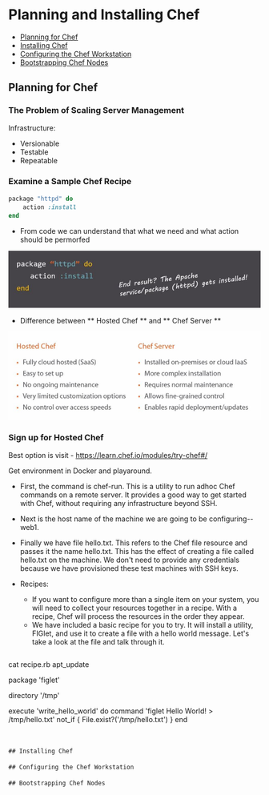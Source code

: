 #  Planning and Installing Chef
- [Planning for Chef](#planning-for-chef)
- [Installing Chef](#installing-chef)
- [Configuring the Chef Workstation](#configuring-the-chef-workstation)
- [Bootstrapping Chef Nodes](#bootstrapping-chef-nodes)

## Planning for Chef
### The Problem of Scaling Server Management

Infrastructure:
* Versionable
* Testable
* Repeatable

### Examine a Sample Chef Recipe
```ruby
package "httpd" do
    action :install
end
```

* From code we can understand that what we need and what action should be permorfed

![img](https://github.com/Bes0n/pluralsight/blob/master/chef/images/img1.JPG)

* Difference between ** Hosted Chef ** and ** Chef Server **

![img](https://github.com/Bes0n/pluralsight/blob/master/chef/images/img2.JPG)

### Sign up for Hosted Chef
Best option is visit - https://learn.chef.io/modules/try-chef#/

Get environment in Docker and playaround. 

*  First, the command is chef-run. This is a utility to run adhoc Chef commands on a remote server. It provides a good way to get started with Chef, without requiring any infrastructure beyond SSH.

* Next is the host name of the machine we are going to be configuring--web1.

* Finally we have file hello.txt. This refers to the Chef file resource and passes it the name hello.txt. This has the effect of creating a file called hello.txt on the machine. We don't need to provide any credentials because we have provisioned these test machines with SSH keys.

* Recipes:
  * If you want to configure more than a single item on your system, you will need to collect your resources together in a recipe. With a recipe, Chef will process the resources in the order they appear.
  * We have included a basic recipe for you to try. It will install a utility, FIGlet, and use it to create a file with a hello world message. Let's take a look at the file and talk through it.

  ```

cat recipe.rb
apt_update
 
package 'figlet'
 
directory '/tmp'
 
execute 'write_hello_world' do
    command 'figlet Hello World! > /tmp/hello.txt'
    not_if { File.exist?('/tmp/hello.txt') }
end

  ```


## Installing Chef 
 
 ## Configuring the Chef Workstation

 ## Bootstrapping Chef Nodes